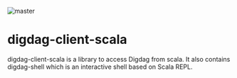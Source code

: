 ![master](https://github.com/yoyama/digdag-client-scala/workflows/Merge%20master/badge.svg)

# digdag-client-scala
digdag-client-scala is a library to access Digdag from scala.
It also contains digdag-shell which is an interactive shell based on Scala REPL.
